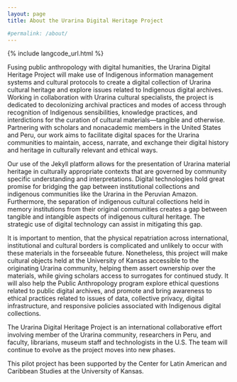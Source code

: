 ```yaml
---
layout: page
title: About the Urarina Digital Heritage Project

#permalink: /about/
---
```

{% include langcode_url.html %}

Fusing public anthropology with digital humanities, the Urarina Digital Heritage Project will make use of Indigenous information management systems and cultural protocols to create a digital collection of Urarina cultural heritage and explore issues related to Indigenous digital archives. Working in collaboration with Urarina cultural specialists, the project is dedicated to decolonizing archival practices and modes of access through recognition of Indigenous sensibilities, knowledge practices, and interdictions for the curation of cultural materials—tangible and otherwise. Partnering with scholars and nonacademic members in the United States and Peru, our work aims to facilitate digital spaces for the Urarina communities to maintain, access, narrate, and exchange their digital history and heritage in culturally relevant and ethical ways.

Our use of the Jekyll platform allows for the presentation of Urarina material heritage in culturally appropriate contexts that are governed by community specific understanding and interpretations. Digital technologies hold great promise for bridging the gap between institutional collections and indigenous communities like the Urarina in the Peruvian Amazon. Furthermore, the separation of indigenous cultural collections held in memory institutions from their original communities creates a gap between tangible and intangible aspects of indigenous cultural heritage. The strategic use of digital technology can assist in mitigating this gap.

It is important to mention, that the physical repatriation across international, institutional and cultural borders is complicated and unlikely to occur with these materials in the forseeable future. Nonetheless, this project will make cultural objects held at the University of Kansas accessible to the originating Urarina community, helping them assert ownership over the materials, while giving scholars access to surrogates for continued study. It will also help the Public Anthropology program explore ethical questions related to public digital archives, and promote and bring awareness to ethical practices related to issues of data, collective privacy, digital infrastructure, and responsive policies associated with Indigenous digital collections.

The Urarina Digital Heritage Project is an international collaborative effort involving member of the Urarina community, researchers in Peru, and faculty, librarians, museum staff and technologists in the U.S. The team will continue to evolve as the project moves into new phases.

This pilot project has been supported by the Center for Latin American and Caribbean Studies at the University of Kansas.

